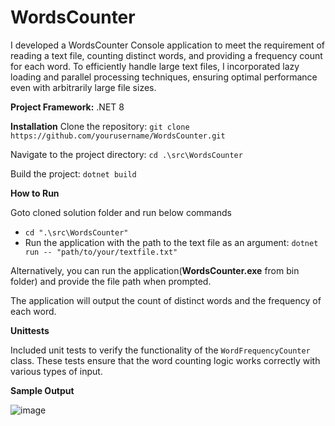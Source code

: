 # WordsCounter
I developed a WordsCounter Console application to meet the requirement of reading a text file, counting distinct words, and providing a frequency count for each word. 
To efficiently handle large text files, I incorporated lazy loading and parallel processing techniques, ensuring optimal performance even with arbitrarily large file sizes.

**Project Framework:** .NET 8

**Installation**
Clone the repository: 
`git clone https://github.com/yourusername/WordsCounter.git`

Navigate to the project directory:
`cd .\src\WordsCounter`

Build the project:
`dotnet build`

**How to Run**

Goto cloned solution folder and run below commands
  - `cd ".\src\WordsCounter"`
  - Run the application with the path to the text file as an argument:
      `dotnet run -- "path/to/your/textfile.txt"`

Alternatively, you can run the application(**WordsCounter.exe** from bin folder) and provide the file path when prompted.

The application will output the count of distinct words and the frequency of each word.

**Unittests**

Included unit tests to verify the functionality of the `WordFrequencyCounter` class. These tests ensure that the word counting logic works correctly with various types of input.

**Sample Output**

![image](https://github.com/user-attachments/assets/ddb1c414-f9a0-49cb-a4f5-5f450ba8be17)
